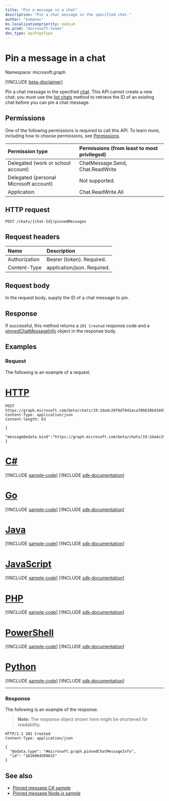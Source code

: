 ```yaml
---
title: "Pin a message in a chat"
description: "Pin a chat message in the specified chat."
author: "sumanac"
ms.localizationpriority: medium
ms.prod: "microsoft-teams"
doc_type: apiPageType
---
```


# Pin a message in a chat
Namespace: microsoft.graph

[!INCLUDE [beta-disclaimer](../../includes/beta-disclaimer.md)]

Pin a chat message in the specified [chat](../resources/chat.md). This API cannot create a new chat; you must use the [list chats](chat-list.md) method to retrieve the ID of an existing chat before you can pin a chat message.

## Permissions
One of the following permissions is required to call this API. To learn more, including how to choose permissions, see [Permissions](/graph/permissions-reference).

|Permission type|Permissions (from least to most privileged)|
|:---|:---|
| Delegated (work or school account)     | ChatMessage.Send, Chat.ReadWrite |
| Delegated (personal Microsoft account) | Not supported. |
| Application                            | Chat.ReadWrite.All |

## HTTP request

<!-- {
  "blockType": "ignored"
}
-->
``` http
POST /chats/{chat-Id}/pinnedMessages
```

## Request headers
|Name|Description|
|:---|:---|
|Authorization|Bearer {token}. Required.|
|Content-Type|application/json. Required.|

## Request body
In the request body, supply the ID of a chat message to pin.

## Response

If successful, this method returns a `201 Created` response code and a [pinnedChatMessageInfo](../resources/pinnedchatmessageinfo.md) object in the response body.

## Examples

### Request
The following is an example of a request.

# [HTTP](#tab/http)
<!-- {
  "blockType": "request",
  "name": "create_pinnedchatmessageinfo_from_",
  "sampleKeys": ["19:2da4c29f6d7041eca70b638b43d45437@thread.v2"]
}
-->
``` http
POST https://graph.microsoft.com/beta/chats/19:2da4c29f6d7041eca70b638b43d45437@thread.v2/pinnedMessages
Content-Type: application/json
Content-length: 63

{
   "message@odata.bind":"https://graph.microsoft.com/beta/chats/19:2da4c29f6d7041eca70b638b43d45437@thread.v2/messages/1616964509832"
}
```

# [C#](#tab/csharp)
[!INCLUDE [sample-code](../includes/snippets/csharp/create-pinnedchatmessageinfo-from--csharp-snippets.md)]
[!INCLUDE [sdk-documentation](../includes/snippets/snippets-sdk-documentation-link.md)]

# [Go](#tab/go)
[!INCLUDE [sample-code](../includes/snippets/go/create-pinnedchatmessageinfo-from--go-snippets.md)]
[!INCLUDE [sdk-documentation](../includes/snippets/snippets-sdk-documentation-link.md)]

# [Java](#tab/java)
[!INCLUDE [sample-code](../includes/snippets/java/create-pinnedchatmessageinfo-from--java-snippets.md)]
[!INCLUDE [sdk-documentation](../includes/snippets/snippets-sdk-documentation-link.md)]

# [JavaScript](#tab/javascript)
[!INCLUDE [sample-code](../includes/snippets/javascript/create-pinnedchatmessageinfo-from--javascript-snippets.md)]
[!INCLUDE [sdk-documentation](../includes/snippets/snippets-sdk-documentation-link.md)]

# [PHP](#tab/php)
[!INCLUDE [sample-code](../includes/snippets/php/create-pinnedchatmessageinfo-from--php-snippets.md)]
[!INCLUDE [sdk-documentation](../includes/snippets/snippets-sdk-documentation-link.md)]

# [PowerShell](#tab/powershell)
[!INCLUDE [sample-code](../includes/snippets/powershell/create-pinnedchatmessageinfo-from--powershell-snippets.md)]
[!INCLUDE [sdk-documentation](../includes/snippets/snippets-sdk-documentation-link.md)]

# [Python](#tab/python)
[!INCLUDE [sample-code](../includes/snippets/python/create-pinnedchatmessageinfo-from--python-snippets.md)]
[!INCLUDE [sdk-documentation](../includes/snippets/snippets-sdk-documentation-link.md)]

---

### Response
The following is an example of the response.
>**Note:** The response object shown here might be shortened for readability.
<!-- {
  "blockType": "response",
  "truncated": true,
  "@odata.type": "microsoft.graph.pinnedChatMessageInfo"
}
-->
``` http
HTTP/1.1 201 Created
Content-Type: application/json

{
  "@odata.type": "#microsoft.graph.pinnedChatMessageInfo",
  "id": "1616964509832"
}
```

## See also

- [Pinned message C# sample](https://github.com/OfficeDev/Microsoft-Teams-Samples/blob/main/samples/graph-pinned-messages/csharp)
- [Pinned message Node.js sample](https://github.com/OfficeDev/Microsoft-Teams-Samples/blob/main/samples/graph-pinned-messages/nodejs)
